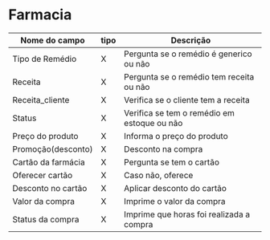 # Farmacia
|Nome do campo|tipo|Descrição|
|-------------|----|---------|
Tipo de Remédio|X|Pergunta se o remédio é generico ou não
Receita|X|Pergunta se o remédio tem receita ou não
Receita_cliente|X|Verifica se o cliente tem a receita
Status|X|Verifica se tem o remédio em estoque ou não
Preço do produto|X|Informa o preço do produto
Promoção(desconto)|X|Desconto na compra
Cartão da farmácia|X|Pergunta se tem o cartão
Oferecer cartão|X|Caso não, oferece
Desconto no cartão|X|Aplicar desconto do cartão
Valor da compra|X|Imprime o valor da compra
Status da compra|X|Imprime que horas foi realizada a compra
